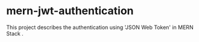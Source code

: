 # mern-jwt-authentication
This project describes the authentication using 'JSON Web Token' in MERN Stack .
